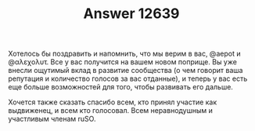 ﻿---
title: "Answer 12639"
se.owner.user_id: 209304
se.owner.display_name: "Dmitry"
se.owner.link: "https://ru.meta.stackoverflow.com/users/209304/dmitry"
se.answer_id: 12639
se.question_id: 12597
se.post_type: answer
se.is_accepted: False
---
<p>Хотелось бы поздравить и напомнить, что мы верим в вас, @aepot и @αλεχολυτ. Все у вас получится на вашем новом поприще. Вы уже внесли ощутимый вклад в развитие сообщества (о чем говорит ваша репутация и количество голосов за вас отданные), и теперь у вас есть еще больше возможностей для того, чтобы развивать его дальше.</p>
<p>Хочется также сказать спасибо всем, кто принял участие как выдвиженец, и всем кто голосовал. Всем неравнодушным и участливым членам ruSO.</p>
